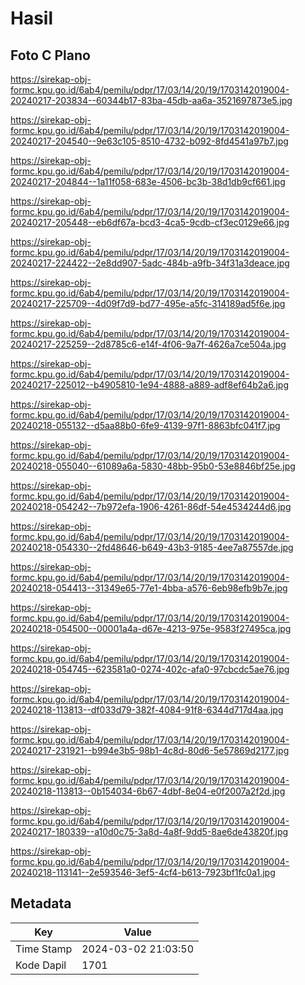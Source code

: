 # Hasil

## Foto C Plano

https://sirekap-obj-formc.kpu.go.id/6ab4/pemilu/pdpr/17/03/14/20/19/1703142019004-20240217-203834--60344b17-83ba-45db-aa6a-3521697873e5.jpg

https://sirekap-obj-formc.kpu.go.id/6ab4/pemilu/pdpr/17/03/14/20/19/1703142019004-20240217-204540--9e63c105-8510-4732-b092-8fd4541a97b7.jpg

https://sirekap-obj-formc.kpu.go.id/6ab4/pemilu/pdpr/17/03/14/20/19/1703142019004-20240217-204844--1a11f058-683e-4506-bc3b-38d1db9cf661.jpg

https://sirekap-obj-formc.kpu.go.id/6ab4/pemilu/pdpr/17/03/14/20/19/1703142019004-20240217-205448--eb6df67a-bcd3-4ca5-9cdb-cf3ec0129e66.jpg

https://sirekap-obj-formc.kpu.go.id/6ab4/pemilu/pdpr/17/03/14/20/19/1703142019004-20240217-224422--2e8dd907-5adc-484b-a9fb-34f31a3deace.jpg

https://sirekap-obj-formc.kpu.go.id/6ab4/pemilu/pdpr/17/03/14/20/19/1703142019004-20240217-225709--4d09f7d9-bd77-495e-a5fc-314189ad5f6e.jpg

https://sirekap-obj-formc.kpu.go.id/6ab4/pemilu/pdpr/17/03/14/20/19/1703142019004-20240217-225259--2d8785c6-e14f-4f06-9a7f-4626a7ce504a.jpg

https://sirekap-obj-formc.kpu.go.id/6ab4/pemilu/pdpr/17/03/14/20/19/1703142019004-20240217-225012--b4905810-1e94-4888-a889-adf8ef64b2a6.jpg

https://sirekap-obj-formc.kpu.go.id/6ab4/pemilu/pdpr/17/03/14/20/19/1703142019004-20240218-055132--d5aa88b0-6fe9-4139-97f1-8863bfc041f7.jpg

https://sirekap-obj-formc.kpu.go.id/6ab4/pemilu/pdpr/17/03/14/20/19/1703142019004-20240218-055040--61089a6a-5830-48bb-95b0-53e8846bf25e.jpg

https://sirekap-obj-formc.kpu.go.id/6ab4/pemilu/pdpr/17/03/14/20/19/1703142019004-20240218-054242--7b972efa-1906-4261-86df-54e4534244d6.jpg

https://sirekap-obj-formc.kpu.go.id/6ab4/pemilu/pdpr/17/03/14/20/19/1703142019004-20240218-054330--2fd48646-b649-43b3-9185-4ee7a87557de.jpg

https://sirekap-obj-formc.kpu.go.id/6ab4/pemilu/pdpr/17/03/14/20/19/1703142019004-20240218-054413--31349e65-77e1-4bba-a576-6eb98efb9b7e.jpg

https://sirekap-obj-formc.kpu.go.id/6ab4/pemilu/pdpr/17/03/14/20/19/1703142019004-20240218-054500--00001a4a-d67e-4213-975e-9583f27495ca.jpg

https://sirekap-obj-formc.kpu.go.id/6ab4/pemilu/pdpr/17/03/14/20/19/1703142019004-20240218-054745--623581a0-0274-402c-afa0-97cbcdc5ae76.jpg

https://sirekap-obj-formc.kpu.go.id/6ab4/pemilu/pdpr/17/03/14/20/19/1703142019004-20240218-113813--df033d79-382f-4084-91f8-6344d717d4aa.jpg

https://sirekap-obj-formc.kpu.go.id/6ab4/pemilu/pdpr/17/03/14/20/19/1703142019004-20240217-231921--b994e3b5-98b1-4c8d-80d6-5e57869d2177.jpg

https://sirekap-obj-formc.kpu.go.id/6ab4/pemilu/pdpr/17/03/14/20/19/1703142019004-20240218-113813--0b154034-6b67-4dbf-8e04-e0f2007a2f2d.jpg

https://sirekap-obj-formc.kpu.go.id/6ab4/pemilu/pdpr/17/03/14/20/19/1703142019004-20240217-180339--a10d0c75-3a8d-4a8f-9dd5-8ae6de43820f.jpg

https://sirekap-obj-formc.kpu.go.id/6ab4/pemilu/pdpr/17/03/14/20/19/1703142019004-20240218-113141--2e593546-3ef5-4cf4-b613-7923bf1fc0a1.jpg


## Metadata

| Key        | Value               |
| ---------- | ------------------- |
| Time Stamp | 2024-03-02 21:03:50 |
| Kode Dapil | 1701                |



